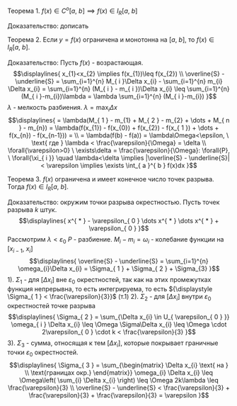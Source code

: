 Теорема 1.
${\displaystyle f(x) \in C^{ o }[a, \ b] \implies f(x) \in I_{ R }[a, \ b]}$

Доказательство:
дописать

Теорема 2.
Если ${\displaystyle y = f(x)}$ ограничена и монотонна на ${\displaystyle [a, \ b]}$, то ${\displaystyle f(x) \in I_{ R }[a, \ b]}$.

Доказательство:
Пусть ${\displaystyle f(x)}$ - возрастающая.
$$\displaylines{
x_{1}<x_{2} \implies f(x_{1})\leq f(x_{2}) \\
\overline{S} - \underline{S} = \sum_{i=1}^{n} M_{ i }\Delta x_{i} - \sum_{i=1}^{n} m_{i} \Delta x_{i} = \sum_{i=1}^{n} (M_{ i } - m_{ i })\Delta x_{i} \leq  \sum_{i=1}^{n} (M_{ i }-m_{i})\lambda = \lambda \sum_{i=1}^{n} (M_{ i }-m_{i})
}$$
${\displaystyle \lambda}$ - мелкость разбиения.
${\displaystyle \lambda = \max_{ i } \Delta x}$
$$\displaylines{
= \lambda(M_{ 1 } - m_{1} + M_{ 2 } - m_{2} + \dots  + M_{ n } - m_{n}) = \lambda(f(x_{1}) - f(x_{0}) + f(x_{2}) - f(x_{ 1 }) + \dots + f(x_{n}) - f(x_{n-1})) = \\
= \lambda(f(b) - f(a)) = \lambda\Omega<\epsilon, \  \text{ где } \lambda < \frac{\varepsilon}{\Omega} = \delta \\
\forall{\varepsilon>0} \ \exists\delta = \frac{\varepsilon}{\Omega}: \forall{P}, \  \forall{\xi_{ i }} \quad \lambda<\delta \implies |\overline{S} - \underline{S}| < \varepsilon \implies  \exists \int_{ a }^{ b } f(x)dx
}$$

Теорема 3.
${\displaystyle f(x)}$ ограничена и имеет конечное число точек разрыва. Тогда ${\displaystyle f(x) \in I_{ R }[a, \ b]}$.

Доказательство: окружим точки разрыва окрестностью. Пусть точек разрыва ${\displaystyle k}$ штук.
$$\displaylines{
x^{ * } - \varepsilon_{ 0 } \dots  x^{ * } \dots  x^{ * } + \varepsilon_{ 0 }
}$$
Рассмотрим ${\displaystyle \lambda < \varepsilon_{0}}$
${\displaystyle  P }$ - разбиение.
${\displaystyle M_{ i } - m_{i} = \omega_{i}}$ - колебание функции на ${\displaystyle [x_{i-1}, \ x_{i}]}$
$$\displaylines{
\overline{S} - \underline{S} = \sum_{i=1}^{n} \omega_{i}\Delta x_{i} = \Sigma_{ 1 } + \Sigma_{ 2 } + \Sigma_{3}
}$$
1). ${\displaystyle \Sigma_{ 1 }}$ - для ${\displaystyle [\Delta x_{i}]}$ вне ${\displaystyle \varepsilon_{ 0 }}$ окрестностей, так как на этих промежутках функция непрерывна, то есть интегрируема, то есть ${\displaystyle \Sigma_{ 1 } < \frac{\varepsilon}{3}}$ (т.1)
2). ${\displaystyle \Sigma_{ 2 }}$ - для ${\displaystyle [\Delta x_{i}]}$ внутри ${\displaystyle \varepsilon_{ 0 }}$ окрестностей точке разрыва
$$\displaylines{
\Sigma_{ 2 } = \sum_{\Delta x_{i} \in  U_{ \varepsilon_{ 0 } }} \omega_{ i } \Delta x_{i} \leq \Omega \Sigma\Delta x_{i}  \leq  \Omega \cdot  2\varepsilon_{ 0 } \cdot  k < \frac{\varepsilon}{3}
}$$
3). ${\displaystyle \Sigma_{ 3 }}$ - сумма, относящая к тем ${\displaystyle [\Delta x_{i}]}$, которые покрывает граничные точки ${\displaystyle \varepsilon_{ 0 }}$ окрестностей.
$$\displaylines{
\Sigma_{ 3 } = \sum_{\begin{matrix}
\Delta x_{i} \text{ на }  \\
\text{границах окр.}
\end{matrix}} \omega_{i} \Delta x_{i} \leq  \Omega\left( \sum_{i} \Delta x_{i}  \right) \leq  \Omega 2k\lambda \leq \frac{\varepsilon}{3} \\
\overline{S} - \underline{S} < \frac{\varepsilon}{3} + \frac{\varepsilon}{3} + \frac{\varepsilon}{3} = \varepsilon
}$$
